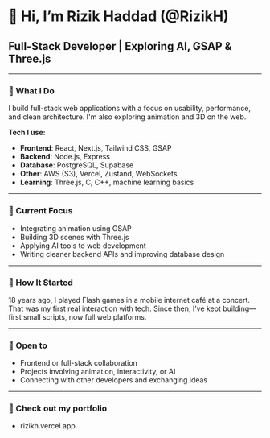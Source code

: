 # 👋 Hi, I’m Rizik Haddad (@RizikH)

## Full-Stack Developer | Exploring AI, GSAP & Three.js

---

### 🧩 What I Do

I build full-stack web applications with a focus on usability, performance, and clean architecture. I'm also exploring animation and 3D on the web.

**Tech I use:**

- **Frontend**: React, Next.js, Tailwind CSS, GSAP
- **Backend**: Node.js, Express
- **Database**: PostgreSQL, Supabase
- **Other**: AWS (S3), Vercel, Zustand, WebSockets
- **Learning**: Three.js, C, C++, machine learning basics

---

### 🔄 Current Focus

- Integrating animation using GSAP  
- Building 3D scenes with Three.js  
- Applying AI tools to web development  
- Writing cleaner backend APIs and improving database design

---

### 📎 How It Started

18 years ago, I played Flash games in a mobile internet café at a concert. That was my first real interaction with tech. Since then, I’ve kept building—first small scripts, now full web platforms.

---

### 🤝 Open to

- Frontend or full-stack collaboration  
- Projects involving animation, interactivity, or AI  
- Connecting with other developers and exchanging ideas

---

### 📎 Check out my portfolio
- rizikh.vercel.app

<!---
RizikH/RizikH is a ✨ special ✨ repository because its `README.md` (this file) appears on your GitHub profile.
You can click the Preview link to take a look at your changes.
--->
